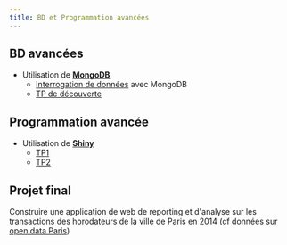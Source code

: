 ```yaml
---
title: BD et Programmation avancées
---
```


## BD avancées

- Utilisation de [**MongoDB**](https://www.mongodb.org/)
	- [Interrogation de données](slides/interrogation-mongo.html) avec MongoDB
	- [TP de découverte](bd-prog-avancees-bd-tp1.html)

## Programmation avancée

- Utilisation de [**Shiny**](http://shiny.rstudio.com/)
	- [TP1](bd-prog-avancees-prog-tp1.html)
	- [TP2](bd-prog-avancees-prog-tp2.html)

## Projet final

Construire une application de web de reporting et d'analyse sur les transactions des horodateurs de la ville de Paris en 2014 (cf données sur [open data Paris](http://opendata.paris.fr/explore/))